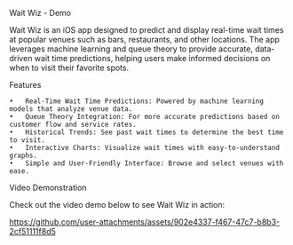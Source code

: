 Wait Wiz - Demo

Wait Wiz is an iOS app designed to predict and display real-time wait times at popular venues such as bars, restaurants, and other locations. The app leverages machine learning and queue theory to provide accurate, data-driven wait time predictions, helping users make informed decisions on when to visit their favorite spots.

Features

	•	Real-Time Wait Time Predictions: Powered by machine learning models that analyze venue data.
	•	Queue Theory Integration: For more accurate predictions based on customer flow and service rates.
	•	Historical Trends: See past wait times to determine the best time to visit.
	•	Interactive Charts: Visualize wait times with easy-to-understand graphs.
	•	Simple and User-Friendly Interface: Browse and select venues with ease.

Video Demonstration

Check out the video demo below to see Wait Wiz in action:

https://github.com/user-attachments/assets/902e4337-f467-47c7-b8b3-2cf51111f8d5

